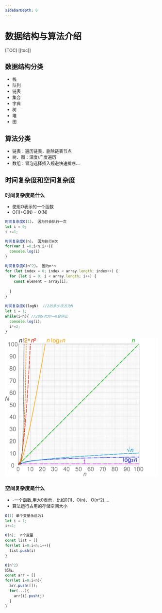 ```yaml
---
sidebarDepth: 0
---
```

# 数据结构与算法介绍

[TOC]
[[toc]]



## 数据结构分类

- 栈
- 队列
- 链表
- 集合
- 字典
- 树
- 堆
- 图

## 算法分类

- 链表：遍历链表，删除链表节点
- 树、图：深度/广度遍历
- 数组：冒泡选择插入规避快速排序...

## 时间复杂度和空间复杂度

### 时间复杂度是什么

- 使用O表示的一个函数
- O(1)+O(N) = O(N)

```js
时间复杂度O(1)。 因为只会执行一次
let i = 0;
i +=1;
```

```js
时间复杂度O(n)。 因为执行n次
for(var i =0;i<n;i++){
  console.log(i)
}
```

```js
时间复杂度O(n^2)。 因为n*n
for (let index = 0; index < array.length; index++) {
  for (let i = 0; i < array.length; i++) {
    const element = array[i];

  }
}
```

```js
时间复杂度O(logN)  //2的多少次方为N 
let i = 1;
while(i<n){ //2的x次方>=n会停止  
  console.log(i);
  i*=2;
}
```

![image-20200729081120342](../../.vuepress/public/assets/img/image-20200729081120342.png)

### 空间复杂度是什么

- -一个函数,用大0表示，比如0(1)、O(n)、 O(n^2)....
- 算法运行占用的存储空间大小

```js
O(1) 单个变量永远为1
let i = 1;
i+=1;
```

```js
O(n);  n个变量
const list = []
for(let i=0;i<n;i++){
  list.push(i)
}
```

```js
O(n^2) 
矩阵。
const arr = []
for(let i=0;i<n){
  arr.push([]);
  for(...){
    arr[i].push(j)
  }
}
```





